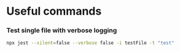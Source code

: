 # Useful commands

### Test single file with verbose logging
```sh
npx jest --silent=false --verbose false -i testFile -t "test"
```
